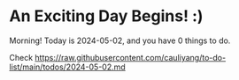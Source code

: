 # An Exciting Day Begins! :)

Morning! Today is 2024-05-02, and you have 0 things to do.

Check https://raw.githubusercontent.com/cauliyang/to-do-list/main/todos/2024-05-02.md